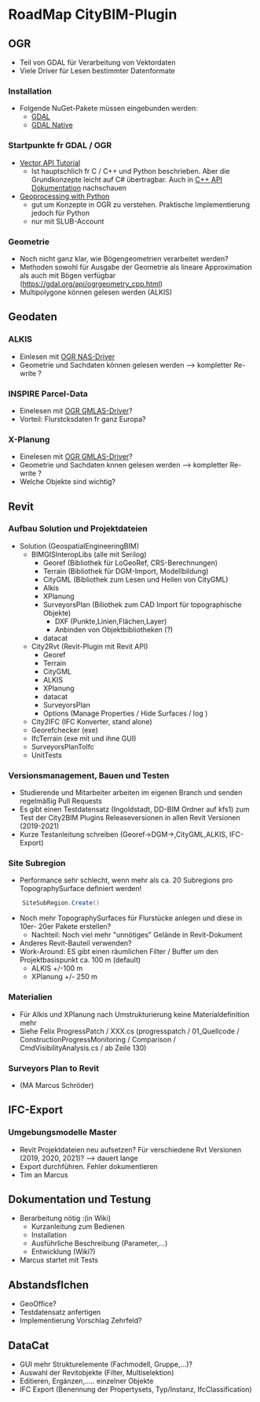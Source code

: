 # RoadMap CityBIM-Plugin

## OGR
- Teil von GDAL für Verarbeitung von Vektordaten
- Viele Driver für Lesen bestimmter Datenformate

### Installation
- Folgende NuGet-Pakete müssen eingebunden werden:
  - [GDAL](https://www.nuget.org/packages/GDAL/)
  - [GDAL Native](https://www.nuget.org/packages/GDAL.Native/)

### Startpunkte fr GDAL / OGR
- [Vector API Tutorial](https://gdal.org/tutorials/vector_api_tut.html)
  - Ist hauptschlich fr C / C++ und Python beschrieben. Aber die Grundkonzepte leicht auf C# übertragbar. Auch in [C++ API Dokumentation](https://gdal.org/doxygen/index.html) nachschauen
- [Geoprocessing with Python](https://learning.oreilly.com/library/view/geoprocessing-with-python/9781617292149/)
  - gut um Konzepte in OGR zu verstehen. Praktische Implementierung jedoch für Python
  - nur mit SLUB-Account

### Geometrie
- Noch nicht ganz klar, wie Bögengeometrien verarbeitet werden?
- Methoden sowohl für Ausgabe der Geometrie als lineare Approximation als auch mit Bögen verfügbar (https://gdal.org/api/ogrgeometry_cpp.html)
- Multipolygone können gelesen werden (ALKIS)

## Geodaten

### ALKIS
- Einlesen mit [OGR NAS-Driver](https://gdal.org/drivers/vector/nas.html#vector-nas)
- Geometrie und Sachdaten können gelesen werden --> kompletter Re-write ?

### INSPIRE Parcel-Data
- Einelesen mit [OGR GMLAS-Driver](https://gdal.org/drivers/vector/gmlas.html#vector-gmlas)?
- Vorteil: Flurstcksdaten fr ganz Europa?

### X-Planung
- Einelesen mit [OGR GMLAS-Driver](https://gdal.org/drivers/vector/gmlas.html#vector-gmlas)?
- Geometrie und Sachdaten knnen gelesen werden --> kompletter Re-write ?
- Welche Objekte sind wichtig? 


## Revit

### Aufbau Solution und Projektdateien

- Solution (GeospatialEngineeringBIM)
  - BIMGISInteropLibs (alle mit Serilog)
    - Georef (Bibliothek für LoGeoRef, CRS-Berechnungen)
    - Terrain (Bibliothek für DGM-Import, Modellbildung)
    - CityGML (Bibliothek zum Lesen und Heilen von CityGML)
    - Alkis
    - XPlanung
    - SurveyorsPlan (Biliothek zum CAD Import für topographische Objekte)
      - DXF (Punkte,Linien,Flächen,Layer)
      - Anbinden von Objektbibliotheken (?)
    - datacat
  - City2Rvt (Revit-Plugin mit Revit API) 
    - Georef 
    - Terrain
    - CityGML
    - ALKIS
    - XPlanung
    - datacat
    - SurveyorsPlan
    - Options (Manage Properties / Hide Surfaces / log )    
  - City2IFC (IFC Konverter, stand alone)
  - Georefchecker (exe)
  - IfcTerrain (exe mit und ihne GUI)
  - SurveyorsPlanToIfc
  - UnitTests

### Versionsmanagement, Bauen und Testen
- Studierende und Mitarbeiter arbeiten im eigenen Branch und senden regelmäßig Pull Requests
- Es gibt einen Testdatensatz (Ingoldstadt, DD-BIM Ordner auf kfs1) zum Test der City2BIM Plugins Releaseversionen in allen Revit Versionen (2019-2021)
- Kurze Testanleitung schreiben (Georef->DGM->,CityGML,ALKIS, IFC-Export)


### Site Subregion
- Performance sehr schlecht, wenn mehr als ca. 20 Subregions pro TopographySurface definiert werden!
```C#
	SiteSubRegion.Create()
```
- Noch mehr TopographySurfaces für Flurstücke anlegen und diese in 10er- 20er Pakete erstellen?
  - Nachteil: Noch viel mehr "unnötiges" Gelände in Revit-Dokument
- Anderes Revit-Bauteil verwenden?
- Work-Around: ES gibt einen räumlichen Filter / Buffer um den Projektbasispunkt ca. 100 m (default) 
  - ALKIS +/-100 m
  - XPlanung  +/- 250 m 
  
### Materialien
- Für Alkis und XPlanung nach Umstrukturierung keine Materialdefinition mehr
- Siehe Felix ProgressPatch / XXX.cs (progresspatch / 01_Quellcode / ConstructionProgressMonitoring / 
Comparison / CmdVisibilityAnalysis.cs / ab Zeile 130)

### Surveyors Plan to Revit
- (MA Marcus Schröder)

## IFC-Export

### Umgebungsmodelle Master
- Revit Projektdateien neu aufsetzen? Für verschiedene Rvt Versionen (2019, 2020, 2021)? --> dauert lange
- Export durchführen. Fehler dokumentieren
- Tim an Marcus

## Dokumentation und Testung

- Berarbeitung nötig :(in Wiki)
    - Kurzanleitung zum Bedienen
    - Installation
    - Ausführliche Beschreibung (Parameter,...)
    - Entwicklung (Wiki?)
- Marcus startet mit Tests


## Abstandsflchen
- GeoOffice?
- Testdatensatz anfertigen
- Implementierung Vorschlag Zehrfeld?


## DataCat
- GUI mehr Strukturelemente (Fachmodell, Gruppe,...)?
- Auswahl der Revitobjekte (Filter, Multiselektion)
- Editieren, Ergänzen,..... einzelner Objekte
- IFC Export (Benennung der Propertysets, Typ/Instanz, IfcClassification)

